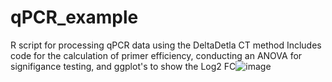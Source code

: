# qPCR_example
R script for processing qPCR data using the DeltaDetla CT method
Includes code for the calculation of primer efficiency, conducting an ANOVA for signifigance testing, and ggplot's to show the Log2 FC![image](https://user-images.githubusercontent.com/19538308/188516588-1c61978e-a533-4982-860d-156840f46a9e.png)

